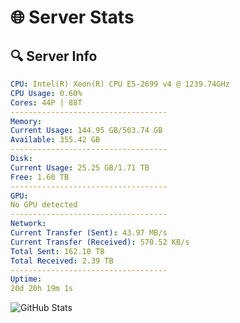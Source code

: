 # 🌐 Server Stats
## 🔍 Server Info
```yaml
CPU: Intel(R) Xeon(R) CPU E5-2699 v4 @ 1239.74GHz
CPU Usage: 0.60%
Cores: 44P | 88T
-----------------------------------
Memory:
Current Usage: 144.95 GB/503.74 GB
Available: 355.42 GB
-----------------------------------
Disk:
Current Usage: 25.25 GB/1.71 TB
Free: 1.60 TB
-----------------------------------
GPU:
No GPU detected
-----------------------------------
Network:
Current Transfer (Sent): 43.97 MB/s
Current Transfer (Received): 570.52 KB/s
Total Sent: 162.10 TB
Total Received: 2.39 TB
-----------------------------------
Uptime:
20d 20h 19m 1s
```
![GitHub Stats](https://img.shields.io/badge/Updated-2025-02-28_19:02:19-blue)